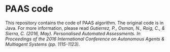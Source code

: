 PAAS code
=========

This repository contains the code of PAAS algorithm. The original code is in Java. For more information, please read *Gutierrez, P., Osman, N., Roig, C., & Sierra, C. (2016, May). Personalised Automated Assessments. In Proceedings of the 2016 International Conference on Autonomous Agents & Multiagent Systems (pp. 1115-1123).*

